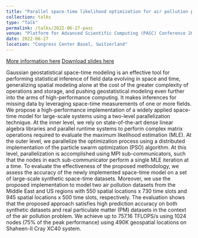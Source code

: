 ```yaml
---
title: "Parallel space-time likelihood optimization for air pollution prediction on large-scale systems"
collection: talks
type: "Talk"
permalink: /talks/2022-06-27-pasc
venue: "Platform for Advanced Scientific Computing (PASC) Conference 2022"
date: 2022-06-27
location: "Congress Center Basel, Switzerland"
---
```


[More information here](https://pasc22.pasc-conference.org/) [Download slides here](http://marysalvana.github.io/files/presentations/PASC_Jun2022.pdf)

Gaussian geostatistical space-time modeling is an effective tool for performing statistical inference of field data evolving in space and time, generalizing spatial modeling alone at the cost of the greater complexity of operations and storage, and pushing geostatistical modeling even further into the arms of high-performance computing. It makes inferences for missing data by leveraging space-time measurements of one or more fields. We propose a high-performance implementation of a widely applied space-time model for large-scale systems using a two-level parallelization technique.  At the inner level, we rely on state-of-the-art dense linear algebra libraries and parallel runtime systems to perform complex matrix operations required to evaluate the maximum likelihood estimation (MLE). At the outer level, we parallelize the optimization process using a distributed implementation of the particle swarm optimization (PSO) algorithm.  At this level, parallelization is accomplished using MPI sub-communicators, such that the nodes in each sub-communicator perform a single MLE iteration at a time. To evaluate the effectiveness of the proposed methodology, we assess the accuracy of the newly implemented space-time model on a set of large-scale synthetic space-time datasets. Moreover, we use the proposed implementation to model two air pollution datasets from the Middle East and US regions with 550 spatial locations x 730 time slots and 945 spatial locations x 500 time slots, respectively. The evaluation shows that the proposed approach satisfies high prediction accuracy on both synthetic datasets and real particulate matter (PM) datasets in the context of the air pollution problem. We achieve up to 757.16 TFLOPS/s using 1024 nodes (75\% of the peak performance) using 490K geospatial locations on Shaheen-II Cray XC40 system.

